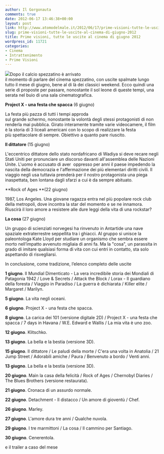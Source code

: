 ```yaml
---
author: Il Gorgonauta
comments: true
date: 2012-06-17 13:46:38+00:00
layout: post
link: http://www.atomodelmale.it/2012/06/17/prime-visioni-tutte-le-uscite-al-cinema-di-giugno-2012/
slug: prime-visioni-tutte-le-uscite-al-cinema-di-giugno-2012
title: Prime visioni, tutte le uscite al cinema di giugno 2012
wordpress_id: 11721
categories:
- Cinema
- Intrattenimento
- Prime Visioni
---
```


[![](http://www.atomodelmale.it/wp-content/uploads/2012/06/project-x-300x234.jpg)](http://www.atomodelmale.it/wp-content/uploads/2012/06/project-x.jpg)Dopo il calcio spezzatino è arrivato il momento di parlare del cinema spezzatino, con uscite spalmate lungo tutto il mese di giugno, bene al di là dei classici weekend. Ecco quindi una serie di proposte per passare, nonostante il sol leone di queste tempi, una serata nel buio di una sala cinematografica.

**Project X - una festa che spacca** (6 giugno)

La festa più pazza di tutti i tempi approda sul grande schermo, nonostante la volontà degli stessi protagonisti di non renderla mai pubblica. Girato interamente tramite varie videocamere, il film è la storia di 3 liceali americani con lo scopo di realizzare la festa più spettacolare di sempre. Obiettivo a quanto pare riuscito.

**Il dittatore** (15 giugno)

L'eccentrico dittatore dello stato nordafricano di Wadiya si deve recare negli Stati Uniti per pronunciare un discorso davanti all'assemblea delle Nazioni Unite. L'uomo è accusato di aver  oppresso per anni il paese impedendo la nascita della democrazia e l'affermazione dei più elementari diritti civili. Il viaggio negli usa tuttavia prenderà per il nostro protagonista una piega inaspettata, ben lontana dagli sfarzi a cui è da sempre abituato.


**Rock of Ages **(22 giugno)

1987, Los Angeles. Una giovane ragazza entra nel più popolare rock club della metropoli, dove incontra la star del momento e se ne innamora. Riuscirà il loro amore a resistere alle dure leggi della vita di una rockstar?

**La cosa** (27 giugno)

Un gruppo di scienziati norvegesi ha rinvenuto in Antartide una nave spaziale extraterrestre seppellita tra i ghiacci. Al gruppo si unisce la paleontologa Kate Lloyd per studiare un organismo che sembra essere morto nell’impatto avvenuto migliaia di anni fa. Ma la "cosa", un parassita in grado di imitare qualsiasi forma di vita con cui entri in contatto, sta solo aspettando di risvegliarsi.


In conclusione, come tradizione, l’elenco completo delle uscite


**1 giugno**. Il Mundial Dimenticato - La vera incredibile storia dei Mondiali di Patagonia 1942 / Love & Secrets / Attack the Block / Lorax - Il guardiano della foresta / Viaggio in Paradiso / La guerra è dichiarata / Killer elite / Margaret / Marilyn.

**5 giugno**. La vita negli oceani.

**6 giugno**. Project X - una festa che spacca.

**8 giugno**. La carica dei 101 (versione digitale 2D) / Project X - una festa che spacca / 7 days in Havana / W.E. Edward e Wallis / La mia vita è uno zoo.

**12 giugno**. Klitschko.

**13 giugno**. La bella e la bestia (versione 3D).

**15 giugno**. Il dittatore / Le paludi della morte / C'era una volta in Anatolia / 21 Jump Street / Adorabili amiche / Paura / Benvenuto a bordo / Venti anni.

**13 giugno**. La bella e la bestia (versione 3D).

**20 giugno**. Maìn la casa della felicità / Rock of Ages / Chernobyl Diaries / The Blues Brothers (versione restaurata).

**21 giugno**. Cronaca di un assurdo normale.

**22 giugno**. Detachment - Il distacco / Un amore di gioventù / Chef.

**26 giugno**. Marley.

**27 giugno**. L'amore dura tre anni / Qualche nuvola.

**29 giugno**. I tre marmittoni / La cosa / Il cammino per Santiago.

**30 giugno**. Cenerentola.


e il trailer a caso del mese



